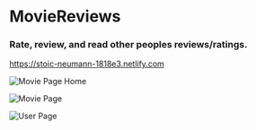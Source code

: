 # MovieReviews
### Rate, review, and read other peoples reviews/ratings.

https://stoic-neumann-1818e3.netlify.com

![Movie Page Home](https://i.imgur.com/0SSz24w.jpg)

![Movie Page](https://i.imgur.com/xnrJsB1.png)

![User Page](https://i.imgur.com/NPpIABY.png)
